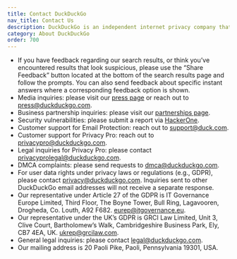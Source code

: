 ```yaml
---
title: Contact DuckDuckGo
nav_title: Contact Us
description: DuckDuckGo is an independent internet privacy company that offers a private alternative to Google search & Chrome in one free app.
category: About DuckDuckGo
order: 700
---
```


-   If you have feedback regarding our search results, or think you’ve encountered results that look suspicious, please use the “Share Feedback” button located at the bottom of the search results page and follow the prompts. You can also send feedback about specific instant answers where a corresponding feedback option is shown.
-   Media inquiries: please visit our [press page](https://duckduckgo.com/press) or reach out to [press@duckduckgo.com](mailto:press@duckduckgo.com).
-   Business partnership inquiries: please visit our <a href="{{ site.baseurl }}/company/partnerships">partnerships page</a>.
-   Security vulnerabilities: please submit a report via [HackerOne](https://hackerone.com/duckduckgo).
-   Customer support for Email Protection: reach out to [support@duck.com](mailto:support@duck.com).
-   Customer support for Privacy Pro: reach out to [privacypro@duckduckgo.com](mailto:privacypro@duckduckgo.com).
-   Legal inquiries for Privacy Pro: please contact [privacyprolegal@duckduckgo.com](mailto:privacyprolegal@duckduckgo.com).
-   DMCA complaints: please send requests to [dmca@duckduckgo.com](mailto:dmca@duckduckgo.com).
-   For user data rights under privacy laws or regulations (e.g., GDPR), please contact [privacy@duckduckgo.com](mailt:privacy@duckduckgo.com). Inquiries sent to other DuckDuckGo email addresses will not receive a separate response.
-   Our representative under Article 27 of the GDPR is IT Governance Europe Limited, Third Floor, The Boyne Tower, Bull Ring, Lagavooren, Drogheda, Co. Louth,
    A92 F682. [eurep@itgovernance.eu](mailto:eurep@itgovernance.eu).
-   Our representative under the UK’s GDPR is GRCI Law Limited, Unit 3, Clive Court, Bartholomew’s Walk, Cambridgeshire Business Park, Ely, CB7 4EA, UK. [ukrep@grcilaw.com](mailto:ukrep@grcilaw.com).
-   General legal inquiries: please contact [legal@duckduckgo.com](mailto:legal@duckduckgo.com).
-   Our mailing address is 20 Paoli Pike, Paoli, Pennsylvania 19301, USA.
